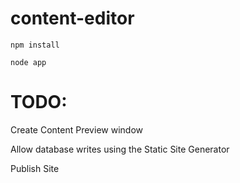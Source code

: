 content-editor
==============

```console
npm install
```
```console
node app
```

TODO:
==============
Create Content Preview window

Allow database writes using the Static Site Generator

Publish Site

